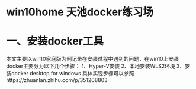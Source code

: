 win10home 天池docker练习场
===============
# 一、安装docker工具
  本文主要以win10家庭版为例记录在安装过程中遇到的问题，在win10上安装docker主要分为以下几个步骤：
  1、Hyper-V安装
  2、本地安装WLS2环境
  3、安装docker desktop for windows
  具体实现步骤可以参照https://zhuanlan.zhihu.com/p/351208803
